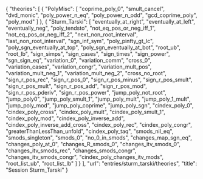 {
    "theories": [
        {
            "PolyMisc": [
                "coprime_poly_0",
                "smult_cancel",
                "dvd_monic",
                "poly_power_n_eq",
                "poly_power_n_odd",
                "gcd_coprime_poly",
                "poly_mod"
            ]
        },
        {
            "Sturm_Tarski": [
                "eventually_at_right",
                "eventually_at_left",
                "eventually_neg",
                "poly_tendsto",
                "not_eq_pos_or_neg_iff_1",
                "not_eq_pos_or_neg_iff_2",
                "next_non_root_interval",
                "last_non_root_interval",
                "sgn_inf_sym",
                "poly_pinfty_gt_lc",
                "poly_sgn_eventually_at_top",
                "poly_sgn_eventually_at_bot",
                "root_ub",
                "root_lb",
                "sign_simps",
                "sign_cases",
                "sign_times",
                "sign_power",
                "sgn_sign_eq",
                "variation_0",
                "variation_comm",
                "cross_0",
                "variation_cases",
                "variation_congr",
                "variation_mult_pos",
                "variation_mult_neg_1",
                "variation_mult_neg_2",
                "cross_no_root",
                "sign_r_pos_rec",
                "sign_r_pos_0",
                "sign_r_pos_minus",
                "sign_r_pos_smult",
                "sign_r_pos_mult",
                "sign_r_pos_add",
                "sign_r_pos_mod",
                "sign_r_pos_pderiv",
                "sign_r_pos_power",
                "jump_poly_not_root",
                "jump_poly0",
                "jump_poly_smult_1",
                "jump_poly_mult",
                "jump_poly_1_mult",
                "jump_poly_mod",
                "jump_poly_coprime",
                "jump_poly_sgn",
                "cindex_poly_0",
                "cindex_poly_cross",
                "cindex_poly_mult",
                "cindex_poly_smult_1",
                "cindex_poly_mod",
                "cindex_poly_inverse_add",
                "cindex_poly_inverse_add_cross",
                "cindex_poly_rec",
                "cindex_poly_congr",
                "greaterThanLessThan_unfold",
                "cindex_poly_taq",
                "smods_nil_eq",
                "smods_singleton",
                "smods_0",
                "no_0_in_smods",
                "changes_map_sgn_eq",
                "changes_poly_at_0",
                "changes_R_smods_0",
                "changes_itv_smods_0",
                "changes_itv_smods_rec",
                "changes_smods_congr",
                "changes_itv_smods_congr",
                "cindex_poly_changes_itv_mods",
                "root_list_ub",
                "root_list_lb"
            ]
        }
    ],
    "url": "entries/sturm_tarski/theories",
    "title": "Session Sturm_Tarski"
}